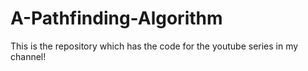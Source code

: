 # A-Pathfinding-Algorithm
This is the repository which has the code for the youtube series in my channel!
